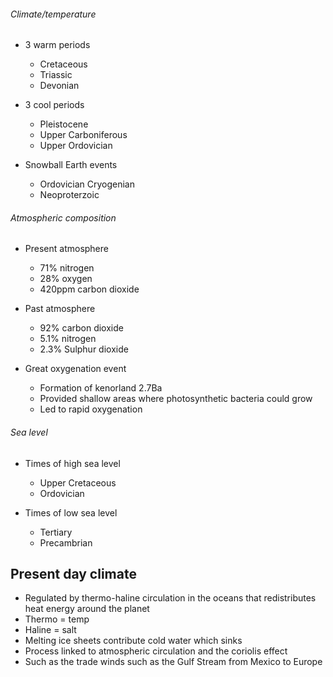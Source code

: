 ###### Climate/temperature
- 3 warm periods
    - Cretaceous
    - Triassic
    - Devonian

- 3 cool periods
    - Pleistocene
    - Upper Carboniferous
    - Upper Ordovician

- Snowball Earth events
    - Ordovician Cryogenian
    - Neoproterzoic

###### Atmospheric composition
- Present atmosphere
    - 71% nitrogen
    - 28% oxygen
    - 420ppm carbon dioxide

- Past atmosphere
    - 92% carbon dioxide
    - 5.1% nitrogen
    - 2.3% Sulphur dioxide

- Great oxygenation event
    - Formation of kenorland 2.7Ba
    - Provided shallow areas where photosynthetic bacteria could grow
    - Led to rapid oxygenation

###### Sea level
- Times of high sea level
    - Upper Cretaceous
    - Ordovician

- Times of low sea level
    - Tertiary
    - Precambrian

## Present day climate
- Regulated by thermo-haline circulation in the oceans that redistributes heat energy around the planet
- Thermo = temp
- Haline = salt
- Melting ice sheets contribute cold water which sinks
- Process linked to atmospheric circulation and the coriolis effect
- Such as the trade winds such as the Gulf Stream from Mexico to Europe

